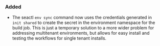 ### Added
* The seactl `env sync` command now uses the credentials generated in `init shared` to create the secret in the environment namespace for the build job.  This is just a temporary solution to a more wider problem for addressing multitenant environments, but allows for easy install and testing the workflows for single tenant installs.
